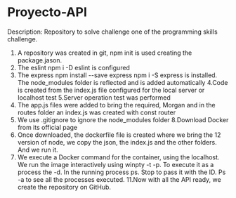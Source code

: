 # Proyecto-API
Description: Repository to solve challenge one of the programming skills challenge.

1. A repository was created in git, npm init is used creating the package.jason.
2. The eslint npm i -D eslint is configured
3. The express npm install --save express npm i -S express is installed. The node_modules folder is reflected and is added automatically
4.Code is created from the index.js file configured for the local server or localhost test
5.Server operation test was performed
6. The app.js files were added to bring the required, Morgan and in the routes folder an index.js was created with const router
7. We use .gitignore to ignore the node_modules folder
8.Download Docker from its official page
9. Once downloaded, the dockerfile file is created where we bring the 12 version of node, we copy the json, the index.js and the other folders. And we run it.
10. We execute a Docker command for the container, using the localhost. We run the image interactively using winpty -t -p. To execute it as a process the -d. In the running process ps. Stop to pass it with the ID. Ps -a to see all the processes executed.
11.Now with all the API ready, we create the repository on GitHub.
